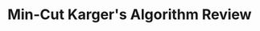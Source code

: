 ---
title: Min-Cut Karger's Algorithm Review
number: 28
time: 2022-04-01 12:00
location: Graham Hall 210
notes:
slides_pdf:
slide_ppt:
textbook:
---